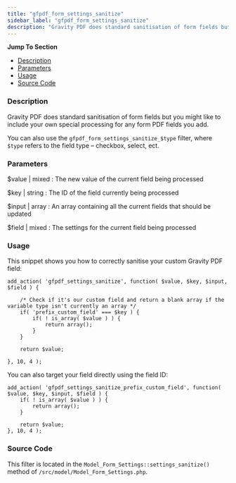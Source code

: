 ```yaml
---
title: "gfpdf_form_settings_sanitize"
sidebar_label: "gfpdf_form_settings_sanitize"
description: "Gravity PDF does standard sanitisation of form fields but you might like to include your own special processing for any form PDF fields you add. "
---
```


**Jump To Section**

* [Description](#description)
* [Parameters](#parameters)
* [Usage](#usage)
* [Source Code](#source-code)

### Description

Gravity PDF does standard sanitisation of form fields but you might like to include your own special processing for any form PDF fields you add.

You can also use the `gfpdf_form_settings_sanitize_$type` filter, where `$type` refers to the field type – checkbox, select, ect.

### Parameters

$value | mixed
:    The new value of the current field being processed

$key | string
:    The ID of the field currently being processed

$input | array
:    An array containing all the current fields that should be updated

$field | mixed
:    The settings for the current field being processed

### Usage

This snippet shows you how to correctly sanitise your custom Gravity PDF field:

```
add_action( 'gfpdf_settings_sanitize', function( $value, $key, $input, $field ) {

	/* Check if it's our custom field and return a blank array if the variable type isn't currently an array */
	if( 'prefix_custom_field' === $key ) {
		if( ! is_array( $value ) ) {
			return array();
		}
	}

	return $value;

}, 10, 4 );
```

You can also target your field directly using the field ID:

```
add_action( 'gfpdf_settings_sanitize_prefix_custom_field', function( $value, $key, $input, $field ) {	
	if( ! is_array( $value ) ) {
		return array();
	}	

	return $value;
}, 10, 4 );
```

### Source Code

This filter is located in the `Model_Form_Settings::settings_sanitize()` method of `/src/model/Model_Form_Settings.php`.